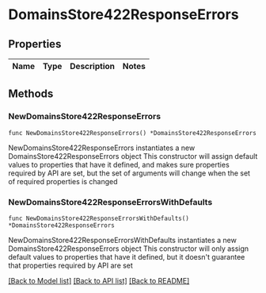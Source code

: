 # DomainsStore422ResponseErrors

## Properties

Name | Type | Description | Notes
------------ | ------------- | ------------- | -------------

## Methods

### NewDomainsStore422ResponseErrors

`func NewDomainsStore422ResponseErrors() *DomainsStore422ResponseErrors`

NewDomainsStore422ResponseErrors instantiates a new DomainsStore422ResponseErrors object
This constructor will assign default values to properties that have it defined,
and makes sure properties required by API are set, but the set of arguments
will change when the set of required properties is changed

### NewDomainsStore422ResponseErrorsWithDefaults

`func NewDomainsStore422ResponseErrorsWithDefaults() *DomainsStore422ResponseErrors`

NewDomainsStore422ResponseErrorsWithDefaults instantiates a new DomainsStore422ResponseErrors object
This constructor will only assign default values to properties that have it defined,
but it doesn't guarantee that properties required by API are set


[[Back to Model list]](HOW-TO.md#documentation-for-models) [[Back to API list]](HOW-TO.md#documentation-for-api-endpoints) [[Back to README]](HOW-TO.md)


